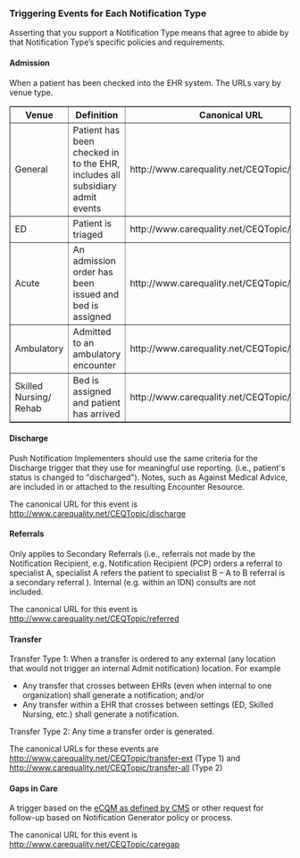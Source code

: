### Triggering Events for Each Notification Type

Asserting that you support a Notification Type means that agree to abide by that Notification Type’s specific policies and requirements.

#### Admission
When a patient has been checked into the EHR system.  The URLs vary by venue type.

<table border="1">
<thead>
<tr>
<th>Venue</th>
<th>Definition</th>
<th>Canonical URL</th>
</tr>
</thead>
<tbody>
<tr>
<td>General</td>
<td>Patient has been checked in to the EHR, includes all subsidiary admit events</td>
<td>http://www.carequality.net/CEQTopic/admit</td>
</tr>
<tr>
<td>ED</td>
<td>Patient is triaged</td>
<td>http://www.carequality.net/CEQTopic/edadmit</td>
</tr>
<tr>
<td>Acute</td>
<td>An admission order has been issued and bed is assigned</td>
<td>http://www.carequality.net/CEQTopic/acadmit</td>
</tr>
<tr>
<td>Ambulatory</td>
<td>Admitted to an ambulatory encounter</td>
<td>http://www.carequality.net/CEQTopic/ambadmit</td>
</tr>
<tr>
<td>Skilled Nursing/<br> Rehab</td>
<td>Bed is assigned and patient has arrived</td>
<td>http://www.carequality.net/CEQTopic/snradmit</td>
</tr>
</tbody>
</table>

#### Discharge
Push Notification Implementers should use the same criteria for the Discharge trigger that they use for meaningful use reporting.  (i.e., patient's status is changed to "discharged"). Notes, such as Against Medical Advice, are included in or attached to the resulting Encounter Resource.

The canonical URL for this event is http://www.carequality.net/CEQTopic/discharge

#### Referrals
Only applies to Secondary Referrals (i.e., referrals not made by the Notification Recipient, e.g. Notification Recipient (PCP) orders a referral to specialist A, specialist A refers the patient to specialist B – A to B referral is a secondary referral ). Internal (e.g. within an IDN)  consults are not included.

The canonical URL for this event is http://www.carequality.net/CEQTopic/referred

#### Transfer
Transfer Type 1: When a transfer is ordered to any external (any location that would not trigger an internal Admit notification) location. For example
* Any transfer that crosses between EHRs (even when internal to one organization) shall generate a notification; and/or
* Any transfer within a EHR that crosses between settings (ED, Skilled Nursing, etc.) shall generate a notification.

Transfer Type 2: Any time a transfer order is generated.

The canonical URLs for these events are http://www.carequality.net/CEQTopic/transfer-ext (Type 1) and  http://www.carequality.net/CEQTopic/transfer-all (Type 2)

#### Gaps in Care
A trigger based on the [eCQM as defined by CMS](https://www.cms.gov/Regulations-and-Guidance/Legislation/EHRIncentivePrograms/ClinicalQualityMeasures "Electronic Clinical Quality Measures Basics") or other request for follow-up based on Notification Generator policy or process.

The canonical URL for this event is http://www.carequality.net/CEQTopic/caregap
